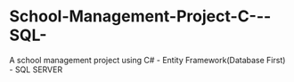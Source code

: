 # School-Management-Project-C---SQL-
A school management project using C# -  Entity Framework(Database First) - SQL SERVER
